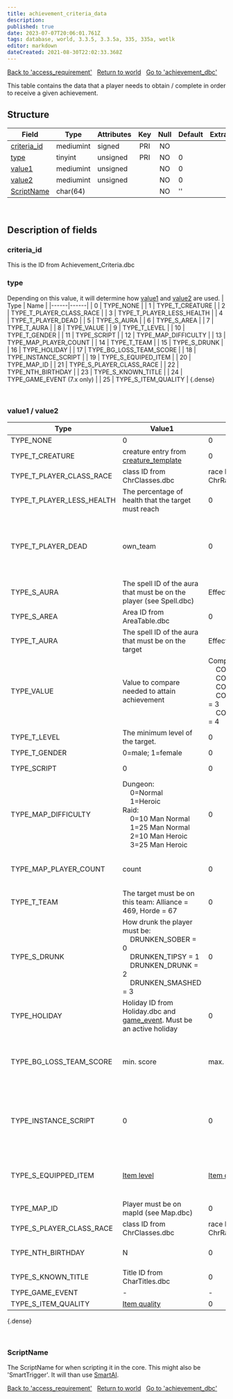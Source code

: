 ```yaml
---
title: achievement_criteria_data
description: 
published: true
date: 2023-07-07T20:06:01.761Z
tags: database, world, 3.3.5, 3.3.5a, 335, 335a, wotlk
editor: markdown
dateCreated: 2021-08-30T22:02:33.368Z
---
```


<a href="https://trinitycore.info/en/database/335/world/access_requirement" class="mt-5 v-btn v-btn--depressed v-btn--flat v-btn--outlined theme--light v-size--default darkblue--text text--lighten-3"><span class="v-btn__content"><i aria-hidden="true" class="v-icon notranslate v-icon--left mdi mdi-arrow-left theme--light"></i><span>Back to 'access_requirement'</span></span></a>&nbsp;&nbsp;&nbsp;<a href="https://trinitycore.info/en/database/335/world/home" class="mt-5 v-btn v-btn--depressed v-btn--flat v-btn--outlined theme--light v-size--default darkblue--text text--lighten-3"><span class="v-btn__content"><i aria-hidden="true" class="v-icon notranslate v-icon--left mdi mdi-home-outline theme--light"></i><span>Return to world</span></span></a>&nbsp;&nbsp;&nbsp;<a href="https://trinitycore.info/en/database/335/world/achievement_dbc" class="mt-5 v-btn v-btn--depressed v-btn--flat v-btn--outlined theme--light v-size--default darkblue--text text--lighten-3"><span class="v-btn__content"><span>Go to 'achievement_dbc'</span><i aria-hidden="true" class="v-icon notranslate v-icon--right mdi mdi-arrow-right theme--light"></i></span></a>

This table contains the data that a player needs to obtain / complete in order to receive a given achievement.

## Structure

| Field | Type | Attributes | Key | Null | Default | Extra | Comment |
| --- | --- | --- | :---: | :---: | --- | --- | --- |
| [criteria_id](#criteria_id) | mediumint | signed | PRI | NO |  |  |  |
| [type](#type) | tinyint | unsigned | PRI | NO | 0 |  |  |
| [value1](#value1) | mediumint | unsigned |  | NO | 0 |  |  |
| [value2](#value2) | mediumint | unsigned |  | NO | 0 |  |  |
| [ScriptName](#scriptname) | char(64) |  |  | NO | '' |  |  |
&nbsp;
## Description of fields

### criteria_id
This is the ID from Achievement_Criteria.dbc
&nbsp;

### type
Depending on this value, it will determine how [value1](#value1) and [value2](#value2) are used.
| Type | Name |
|------|------|
| 0 | TYPE_NONE | 
| 1 | TYPE_T_CREATURE |
| 2 | TYPE_T_PLAYER_CLASS_RACE |
| 3 | TYPE_T_PLAYER_LESS_HEALTH |
| 4 | TYPE_T_PLAYER_DEAD |
| 5 | TYPE_S_AURA |
| 6 | TYPE_S_AREA |
| 7 | TYPE_T_AURA |
| 8 | TYPE_VALUE |
| 9 | TYPE_T_LEVEL |
| 10 | TYPE_T_GENDER |
| 11 | TYPE_SCRIPT |
| 12 | TYPE_MAP_DIFFICULTY |
| 13 | TYPE_MAP_PLAYER_COUNT |
| 14 | TYPE_T_TEAM |
| 15 | TYPE_S_DRUNK |
| 16 | TYPE_HOLIDAY |
| 17 | TYPE_BG_LOSS_TEAM_SCORE |
| 18 | TYPE_INSTANCE_SCRIPT |
| 19 | TYPE_S_EQUIPED_ITEM |
| 20 | TYPE_MAP_ID |
| 21 | TYPE_S_PLAYER_CLASS_RACE |
| 22 | TYPE_NTH_BIRTHDAY |
| 23 | TYPE_S_KNOWN_TITLE |
| 24 | TYPE_GAME_EVENT (7.x only) |
| 25 | TYPE_S_ITEM_QUALITY |
{.dense}

&nbsp;

### value1 / value2
| Type | Value1 | Value 2 | Comment |
|------|--------|---------|---------|
| TYPE_NONE | 0 | 0 |  |
| TYPE_T_CREATURE | creature entry from [creature_template](../world/creature_template#entry) | 0 |  |
| TYPE_T_PLAYER_CLASS_RACE | class ID from ChrClasses.dbc | race ID from ChrRaces.dbc |   |
| TYPE_T_PLAYER_LESS_HEALTH | The percentage of health that the target must reach | 0 |  |
| TYPE_T_PLAYER_DEAD | own_team | 0 | not corpse (not released body), own_team == false if enemy team expected |
| TYPE_S_AURA | The spell ID of the aura that must be on the player (see Spell.dbc) | Effect Index of the aura |  |
| TYPE_S_AREA | Area ID from AreaTable.dbc | 0 |  |
| TYPE_T_AURA | The spell ID of the aura that must be on the target | Effect Index of the aura |  |
| TYPE_VALUE | Value to compare needed to attain achievement | ComparisationType:<br>&nbsp;&nbsp;&nbsp;&nbsp;COMP_TYPE_EQ = 0<br>&nbsp;&nbsp;&nbsp;&nbsp;COMP_TYPE_HIGH = 1<br>&nbsp;&nbsp;&nbsp;&nbsp;COMP_TYPE_LOW = 2<br>&nbsp;&nbsp;&nbsp;&nbsp;COMP_TYPE_HIGH_EQ = 3<br>&nbsp;&nbsp;&nbsp;&nbsp;COMP_TYPE_LOW_EQ = 4 | value provided with achievement update must be not less that limit |
| TYPE_T_LEVEL | The minimum level of the target. | 0 |  |
| TYPE_T_GENDER | 0=male; 1=female | 0 |  |
| TYPE_SCRIPT | 0 | 0 | [ScriptName](#scriptname) required |
| TYPE_MAP_DIFFICULTY | Dungeon:<br>&nbsp;&nbsp;&nbsp;&nbsp;0=Normal<br>&nbsp;&nbsp;&nbsp;&nbsp;1=Heroic<br>Raid:<br>&nbsp;&nbsp;&nbsp;&nbsp;0=10 Man Normal<br>&nbsp;&nbsp;&nbsp;&nbsp;1=25 Man Normal<br>&nbsp;&nbsp;&nbsp;&nbsp;2=10 Man Heroic<br>&nbsp;&nbsp;&nbsp;&nbsp;3=25 Man Heroic | 0 |  |
| TYPE_MAP_PLAYER_COUNT | count | 0 | "with less than %u people in the zone" |
| TYPE_T_TEAM | The target must be on this team: Alliance = 469, Horde = 67 | 0 |  |
| TYPE_S_DRUNK | How drunk the player must be:<br>&nbsp;&nbsp;&nbsp;&nbsp;DRUNKEN_SOBER = 0<br>&nbsp;&nbsp;&nbsp;&nbsp;DRUNKEN_TIPSY = 1<br>&nbsp;&nbsp;&nbsp;&nbsp;DRUNKEN_DRUNK = 2<br>&nbsp;&nbsp;&nbsp;&nbsp;DRUNKEN_SMASHED = 3 | 0 | (enum DrunkenState) of player |
| TYPE_HOLIDAY | Holiday ID from Holiday.dbc and [game_event](../world/game_event). Must be an active holiday | 0 | event in holiday time |
| TYPE_BG_LOSS_TEAM_SCORE | min. score | max. score | player's team win bg and opposition team have team score in range |
| TYPE_INSTANCE_SCRIPT | 0 | 0 | make instance script call for check current criteria requirements fit |
| TYPE_S_EQUIPPED_ITEM | [Item level](../world/item_template#itemlevel) | [Item quality](../world/item_template#quality) | for equipped item in slot to check item level and quality |
| TYPE_MAP_ID | Player must be on mapId (see Map.dbc) | 0 |  |
| TYPE_S_PLAYER_CLASS_RACE | class ID from ChrClasses.dbc | race ID from ChrRaces.dbc |
| TYPE_NTH_BIRTHDAY | N | 0 | login on day of N-th Birthday |
| TYPE_S_KNOWN_TITLE | Title ID from CharTitles.dbc | 0 | known (pvp) title |
| TYPE_GAME_EVENT | - | - | 7.x only |
| TYPE_S_ITEM_QUALITY | [Item quality](../world/item_template#quality) | 0 |  |

{.dense}

&nbsp;
### ScriptName
The ScriptName for when scripting it in the core.
This might also be 'SmartTrigger'. It will than use [SmartAI](../world/smart_scripts).
&nbsp;

<a href="https://trinitycore.info/en/database/335/world/access_requirement" class="mt-5 v-btn v-btn--depressed v-btn--flat v-btn--outlined theme--light v-size--default darkblue--text text--lighten-3"><span class="v-btn__content"><i aria-hidden="true" class="v-icon notranslate v-icon--left mdi mdi-arrow-left theme--light"></i><span>Back to 'access_requirement'</span></span></a>&nbsp;&nbsp;&nbsp;<a href="https://trinitycore.info/en/database/335/world/home" class="mt-5 v-btn v-btn--depressed v-btn--flat v-btn--outlined theme--light v-size--default darkblue--text text--lighten-3"><span class="v-btn__content"><i aria-hidden="true" class="v-icon notranslate v-icon--left mdi mdi-home-outline theme--light"></i><span>Return to world</span></span></a>&nbsp;&nbsp;&nbsp;<a href="https://trinitycore.info/en/database/335/world/achievement_dbc" class="mt-5 v-btn v-btn--depressed v-btn--flat v-btn--outlined theme--light v-size--default darkblue--text text--lighten-3"><span class="v-btn__content"><span>Go to 'achievement_dbc'</span><i aria-hidden="true" class="v-icon notranslate v-icon--right mdi mdi-arrow-right theme--light"></i></span></a>

